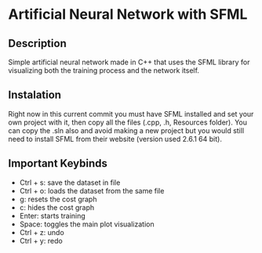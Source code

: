 # Artificial Neural Network with SFML

## Description
  Simple artificial neural network made in C++ that uses the SFML library for visualizing both the training process and the network itself.

## Instalation
  Right now in this current commit you must have SFML installed and set your own project with it, then copy all the files (.cpp, .h, Resources folder). You can copy the .sln also and avoid making a new project but you would still need to install SFML from their website (version used 2.6.1 64 bit).

## Important Keybinds

- Ctrl + s: save the dataset in file
- Ctrl + o: loads the dataset from the same file
- g: resets the cost graph
- c: hides the cost graph
- Enter: starts training
- Space: toggles the main plot visualization
- Ctrl + z: undo
- Ctrl + y: redo
